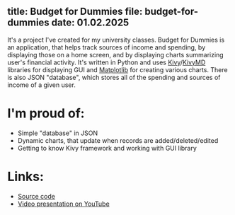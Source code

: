 title: Budget for Dummies
file: budget-for-dummies
date: 01.02.2025
---


It's a project I've created for my university classes. Budget for Dummies is an application, that helps track sources of income and spending, by displaying those on a home screen, and by displaying charts summarizing user's financial activity. It's written in Python and uses <a href="https://kivy.org/" target="_blank">Kivy</a>/<a href="https://kivymd.readthedocs.io/en/latest/" target="_blank">KivyMD</a> libraries for displaying GUI and <a href="https://matplotlib.org/" target="_blank">Matplotlib</a> for creating various charts. There is also JSON "database", which stores all of the spending and sources of income of a given user.

# I'm proud of:
- Simple "database" in JSON
- Dynamic charts, that update when records are added/deleted/edited
- Getting to know Kivy framework and working with GUI library

# Links:
- <a href="https://github.com/Korbielowski/Budget-for-Dummies" target="_blank">Source code</a>
- <a href="https://youtu.be/BalWYAvT-CI" target="_blank">Video presentation on YouTube</a>